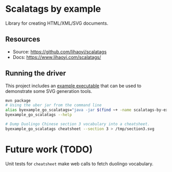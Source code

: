 Scalatags by example
==============================================================================

Library for creating HTML/XML/SVG documents.

Resources
------------------------------------------------------------------------------

* Source: <https://github.com/lihaoyi/scalatags>
* Docs: <https://www.lihaoyi.com/scalatags/>

Running the driver
------------------------------------------------------------------------------

This project includes an [example executable](src/main/scala/com/skraba/byexample/scalatags/ScalatagsGo.scala)
that can be used to demonstrate some SVG generation tools.

```bash
mvn package
# Using the uber jar from the command line
alias byexample_go_scalatags="java -jar $(find ~+ -name scalatags-by-example-*.jar)"
byexample_go_scalatags --help

# Dump Duolingo Chinese section 3 vocabulary into a cheatsheet.
byexample_go_scalatags cheatsheet --section 3 > /tmp/section3.svg 
```

Future work (TODO)
==============================================================================

Unit tests for `cheatsheet` make web calls to fetch duolingo vocabulary.
